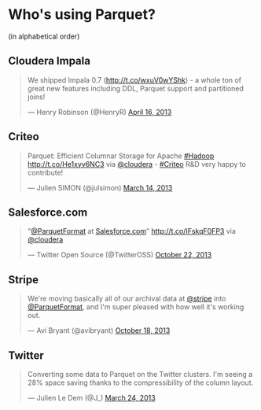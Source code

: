 <!--
  ~ Licensed to the Apache Software Foundation (ASF) under one
  ~ or more contributor license agreements.  See the NOTICE file
  ~ distributed with this work for additional information
  ~ regarding copyright ownership.  The ASF licenses this file
  ~ to you under the Apache License, Version 2.0 (the
  ~ "License"); you may not use this file except in compliance
  ~ with the License.  You may obtain a copy of the License at
  ~
  ~   http://www.apache.org/licenses/LICENSE-2.0
  ~
  ~ Unless required by applicable law or agreed to in writing,
  ~ software distributed under the License is distributed on an
  ~ "AS IS" BASIS, WITHOUT WARRANTIES OR CONDITIONS OF ANY
  ~ KIND, either express or implied.  See the License for the
  ~ specific language governing permissions and limitations
  ~ under the License.
  -->

Who's using Parquet?
======
(in alphabetical order)

## Cloudera Impala

<blockquote class="twitter-tweet"><p>We shipped Impala 0.7 (<a href="http://t.co/wxuV0wYShk">http://t.co/wxuV0wYShk</a>) - a whole ton of great new features including DDL, Parquet support and partitioned joins!</p>&mdash; Henry Robinson (@HenryR) <a href="https://twitter.com/HenryR/statuses/324222874011451392">April 16, 2013</a></blockquote>

## Criteo

<blockquote class="twitter-tweet"><p>Parquet: Efficient Columnar Storage for Apache <a href="https://twitter.com/search?q=%23Hadoop&amp;src=hash">#Hadoop</a> <a href="http://t.co/He1xyv6NC3">http://t.co/He1xyv6NC3</a> via <a href="https://twitter.com/cloudera">@cloudera</a> - <a href="https://twitter.com/search?q=%23Criteo&amp;src=hash">#Criteo</a> R&amp;D very happy to contribute!</p>&mdash; Julien SIMON (@julsimon) <a href="https://twitter.com/julsimon/statuses/312114074911666177">March 14, 2013</a></blockquote>

## Salesforce.com

<blockquote class="twitter-tweet"><p>&quot;<a href="https://twitter.com/ParquetFormat">@ParquetFormat</a> at <a href="http://t.co/lro7m7quuc">Salesforce.com</a>&quot; <a href="http://t.co/IFskqF0FP3">http://t.co/IFskqF0FP3</a> via <a href="https://twitter.com/cloudera">@cloudera</a></p>&mdash; Twitter Open Source (@TwitterOSS) <a href="https://twitter.com/TwitterOSS/statuses/392734610116726784">October 22, 2013</a></blockquote>

## Stripe

<blockquote class="twitter-tweet"><p>We&#39;re moving basically all of our archival data at <a href="https://twitter.com/stripe">@stripe</a> into <a href="https://twitter.com/ParquetFormat">@ParquetFormat</a>, and I&#39;m super pleased with how well it&#39;s working out.</p>&mdash; Avi Bryant (@avibryant) <a href="https://twitter.com/avibryant/statuses/391339949250715648">October 18, 2013</a></blockquote>

## Twitter

<blockquote class="twitter-tweet"><p>Converting some data to Parquet on the Twitter clusters. I&#39;m seeing a 28% space saving thanks to the compressibility of the column layout.</p>&mdash; Julien Le Dem (@J_) <a href="https://twitter.com/J_/statuses/315844725611581441">March 24, 2013</a></blockquote>

<script async src="//platform.twitter.com/widgets.js" charset="utf-8"></script>
